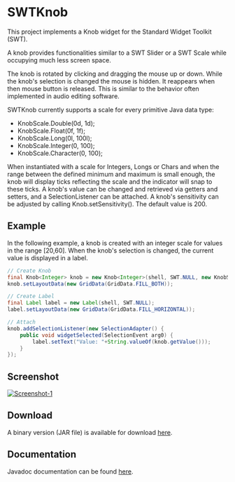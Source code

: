 SWTKnob
====

This project implements a Knob widget for the Standard Widget Toolkit (SWT).

A knob provides functionalities similar to a SWT Slider or a SWT Scale while occupying much less
screen space.

The knob is rotated by clicking and dragging the mouse up or down. While the knob's selection
is changed the mouse is hidden. It reappears when then mouse button is released. This is similar
to the behavior often implemented in audio editing software.

SWTKnob currently supports a scale for every primitive Java data type:
* KnobScale.Double(0d, 1d);
* KnobScale.Float(0f, 1f);
* KnobScale.Long(0l, 100l);
* KnobScale.Integer(0, 100);
* KnobScale.Character(0, 100);

When instantiated with a scale for Integers, Longs or Chars and when the range between
the defined minimum and maximum is small enough, the knob will display ticks reflecting the
scale and the indicator will snap to these ticks. A knob's value can be changed and retrieved 
via getters and setters, and a SelectionListener can be attached. A knob's sensitivity can be 
adjusted by calling Knob.setSensitivity(). The default value is 200.

Example
------

In the following example, a knob is created with an integer scale for values in the
range [20,60]. When the knob's selection is changed, the current value is displayed
in a label.

```Java
// Create Knob
final Knob<Integer> knob = new Knob<Integer>(shell, SWT.NULL, new KnobScale.Integer(20,60));
knob.setLayoutData(new GridData(GridData.FILL_BOTH));

// Create Label
final Label label = new Label(shell, SWT.NULL);
label.setLayoutData(new GridData(GridData.FILL_HORIZONTAL));

// Attach
knob.addSelectionListener(new SelectionAdapter() {
	public void widgetSelected(SelectionEvent arg0) {
		label.setText("Value: "+String.valueOf(knob.getValue()));
	}
});    
``` 

Screenshot
------
[![Screenshot-1](https://raw.github.com/prasser/swtknob/master/img/screenshot.png)](https://raw.github.com/prasser/swtknob/master/img/screenshot.png)

Download
------
A binary version (JAR file) is available for download [here](https://rawgithub.com/prasser/swtknob/master/jars/swtknob-0.1.1.jar). 

Documentation
------
Javadoc documentation can be found [here](https://rawgithub.com/prasser/swtknob/master/doc/index.html). 